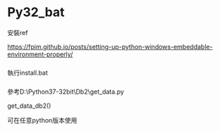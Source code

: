 # Py32_bat

安裝ref

https://fpim.github.io/posts/setting-up-python-windows-embeddable-environment-properly/

###
執行install.bat
###
參考D:\Python37-32bit\Db2\get_data.py 

get_data_db2()

可在任意python版本使用
